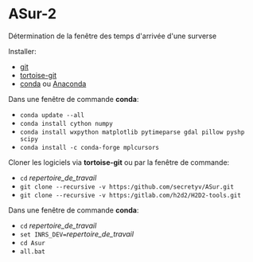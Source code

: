 # ASur-2

Détermination de la fenêtre des temps d'arrivée d'une surverse

Installer:

- [git](https://git-scm.com/download/win)
- [tortoise-git](https://tortoisegit.org/download)
- [conda](https://repo.anaconda.com/miniconda) ou [Anaconda](https://repo.continuum.io)

Dans une fenêtre de commande **conda**:

- `conda update --all`
- `conda install cython numpy`
- `conda install wxpython matplotlib pytimeparse gdal pillow pyshp scipy`
- `conda install -c conda-forge mplcursors`

Cloner les logiciels via **tortoise-git** ou par la fenêtre de commande:

- `cd` *repertoire_de_travail*
- `git clone --recursive -v https:/github.com/secretyv/ASur.git`
- `git clone --recursive -v https:/gitlab.com/h2d2/H2D2-tools.git`

Dans une fenêtre de commande **conda**:

- `cd` *repertoire_de_travail*
- `set INRS_DEV=`*repertoire_de_travail*
- `cd Asur`
- `all.bat`
